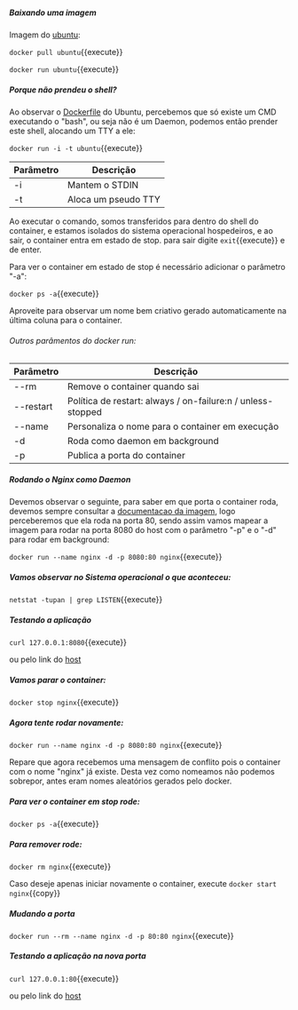 
##### Baixando uma imagem
Imagem do [ubuntu](https://hub.docker.com/_/ubuntu):

`docker pull ubuntu`{{execute}}

`docker run ubuntu`{{execute}}

##### Porque não prendeu o shell?
Ao observar o [Dockerfile](https://github.com/tianon/docker-brew-ubuntu-core/blob/f2f3f01ed67bab2e24b8c4fda60ef035a871b4c7/focal/Dockerfile) do Ubuntu, percebemos que só existe um CMD executando o "bash", ou seja não é um Daemon, podemos então prender este shell, alocando um TTY a ele:

`docker run -i -t ubuntu`{{execute}}

Parâmetro  | Descrição
---------- | -----------
-i | Mantem o STDIN
-t | Aloca um pseudo TTY

Ao executar o comando, somos transferidos para dentro do shell do container, e estamos isolados do sistema operacional hospedeiros, e ao sair, o container entra em estado de stop. para sair digite `exit`{{execute}} e de enter.

Para ver o container em estado de stop é necessário adicionar o parâmetro "-a":

`docker ps -a`{{execute}}

Aproveite para observar um nome bem criativo gerado automaticamente na última coluna para o container.

###### Outros parâmentos do docker run:

Parâmetro  | Descrição
---------- | -----------
--rm | Remove o container quando sai
--restart | Política de restart: always / on-failure:n / unless-stopped
--name | Personaliza o nome para o container em execução
-d | Roda como daemon em background
-p | Publica a porta do container

##### Rodando o Nginx como Daemon

Devemos observar o seguinte, para saber em que porta o container roda, devemos sempre consultar a [documentacao da imagem](https://hub.docker.com/_/nginx), logo perceberemos que ela roda na porta 80, sendo assim vamos mapear a imagem para rodar na porta 8080 do host com o parâmetro "-p" e o "-d" para rodar em background:

`docker run --name nginx -d -p 8080:80 nginx`{{execute}}

##### Vamos observar no Sistema operacional o que aconteceu:
 `netstat -tupan | grep LISTEN`{{execute}}

##### Testando a aplicação

`curl 127.0.0.1:8080`{{execute}}

ou pelo link do [host]({{TRAFFIC_HOST1_8080}})

##### Vamos parar o container:

`docker stop nginx`{{execute}}

##### Agora tente rodar novamente:

`docker run --name nginx -d -p 8080:80 nginx`{{execute}}

Repare que agora recebemos uma mensagem de conflito pois o container com o nome "nginx" já existe. Desta vez como nomeamos não podemos sobrepor, antes eram nomes aleatórios gerados pelo docker.

##### Para ver o container em stop rode:

`docker ps -a`{{execute}}

##### Para remover rode:

`docker rm nginx`{{execute}}

Caso deseje apenas iniciar novamente o container, execute `docker start nginx`{{copy}}

##### Mudando a porta

`docker run --rm --name nginx -d -p 80:80 nginx`{{execute}}

##### Testando a aplicação na nova porta

`curl 127.0.0.1:80`{{execute}}

ou pelo link do [host]({{TRAFFIC_HOST1_80}})
